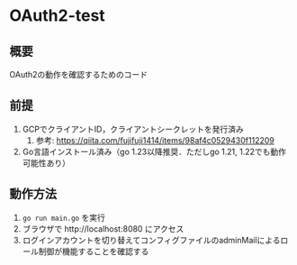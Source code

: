 # OAuth2-test

## 概要
OAuth2の動作を確認するためのコード

## 前提
1. GCPでクライアントID，クライアントシークレットを発行済み
   1. 参考: https://qiita.com/fujifuji1414/items/98af4c0529430f112209
2. Go言語インストール済み（go 1.23以降推奨．ただしgo 1.21, 1.22でも動作可能性あり）

## 動作方法
1. ```go run main.go``` を実行
2. ブラウザで http://localhost:8080 にアクセス
3. ログインアカウントを切り替えてコンフィグファイルのadminMailによるロール制御が機能することを確認する